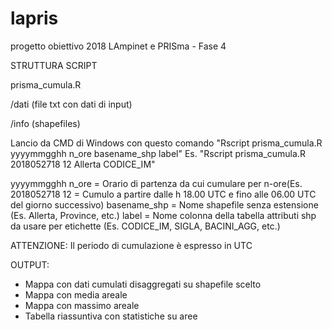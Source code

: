 # lapris
progetto obiettivo 2018 LAmpinet e PRISma - Fase 4

STRUTTURA SCRIPT

prisma_cumula.R

/dati (file txt con dati di input)

/info (shapefiles)


Lancio da CMD di Windows con questo comando "Rscript prisma_cumula.R yyyymmgghh n_ore basename_shp label"
Es. "Rscript prisma_cumula.R 2018052718 12 Allerta CODICE_IM"

yyyymmgghh n_ore = Orario di partenza da cui cumulare per n-ore(Es. 2018052718 12 = Cumulo a partire dalle h 18.00 UTC e fino alle 06.00 UTC del giorno successivo)
basename_shp = Nome shapefile senza estensione (Es. Allerta, Province, etc.)
label = Nome colonna della tabella attributi shp da usare per etichette (Es. CODICE_IM, SIGLA, BACINI_AGG, etc.)

ATTENZIONE: Il periodo di cumulazione è espresso in UTC

OUTPUT:
 - Mappa con dati cumulati disaggregati su shapefile scelto
 - Mappa con media areale
 - Mappa con massimo areale
 - Tabella riassuntiva con statistiche su aree
